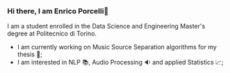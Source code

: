 ### Hi there, I am Enrico Porcelli👋

<!--
**enricoporcelli/enricoporcelli** is a ✨ _special_ ✨ repository because its `README.md` (this file) appears on your GitHub profile.

Here are some ideas to get you started:

- 🔭 I’m currently working on ...
- 🌱 I’m currently learning ...
- 👯 I’m looking to collaborate on ...
- 🤔 I’m looking for help with ...
- 💬 Ask me about ...
- 📫 How to reach me: ...
- 😄 Pronouns: ...
- ⚡ Fun fact: ...
-->

I am a student enrolled in the Data Science and Engineering Master's degree at Politecnico di Torino.
- I am currently working on Music Source Separation algorithms for my thesis :musical_note:;
- I am interested in NLP :books:, Audio Processing :sound: and applied Statistics :chart_with_upwards_trend:;
